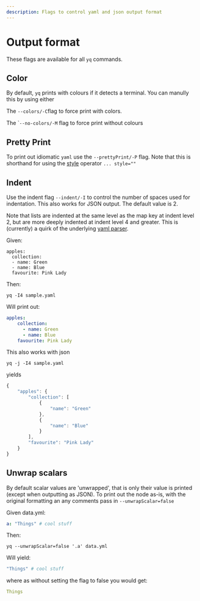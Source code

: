 ```yaml
---
description: Flags to control yaml and json output format
---
```


# Output format

These flags are available for all `yq` commands.&#x20;

## Color

By default, `yq` prints with colours if it detects a terminal. You can manully this by using either

The `--colors/-C`flag to force print with colors.&#x20;

The \``--no-colors/-M` flag to force print without colours

## Pretty Print

To print out idiomatic `yaml` use the `--prettyPrint/-P` flag. Note that this is shorthand for using the [style](broken-reference) operator `... style=""`

## Indent

Use the indent flag `--indent/-I` to control the number of spaces used for indentation. This also works for JSON output. The default value is 2.&#x20;

Note that lists are indented at the same level as the map key at indent level 2, but are more deeply indented at indent level 4 and greater. This is (currently) a quirk of the underlying [yaml parser](https://github.com/go-yaml/yaml/tree/v3).

Given:

```
apples:
  collection:
  - name: Green
  - name: Blue
  favourite: Pink Lady
```

Then:

```
yq -I4 sample.yaml
```

Will print out:

```yaml
apples:
    collection:
      - name: Green
      - name: Blue
    favourite: Pink Lady
```

This also works with json

```
yq -j -I4 sample.yaml
```

yields

```javascript
{
    "apples": {
        "collection": [
            {
                "name": "Green"
            },
            {
                "name": "Blue"
            }
        ],
        "favourite": "Pink Lady"
    }
}
```

## Unwrap scalars

By default scalar values are 'unwrapped', that is only their value is printed (except when outputting as JSON). To print out the node as-is, with the original formatting an any comments pass in `--unwrapScalar=false`

Given data.yml:

```yaml
a: "Things" # cool stuff
```

Then:

`yq --unwrapScalar=false '.a' data.yml`

Will yield:

```yaml
"Things" # cool stuff
```

where as without setting the flag to false you would get:

```yaml
Things
```

